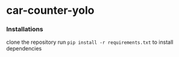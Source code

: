 # car-counter-yolo

### Installations
clone the repository
run `pip install -r requirements.txt` to install dependencies

### 